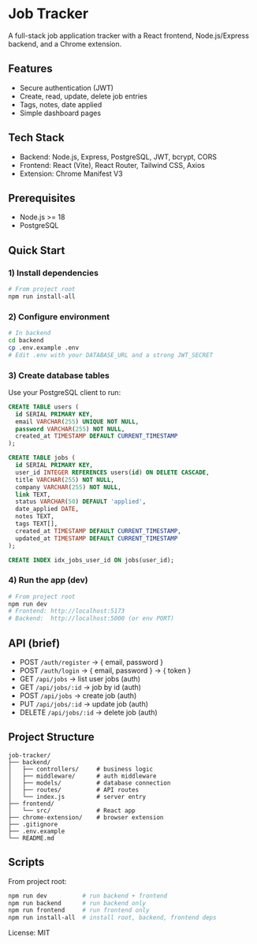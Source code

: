 # Job Tracker

A full-stack job application tracker with a React frontend, Node.js/Express backend, and a Chrome extension.

## Features
- Secure authentication (JWT)
- Create, read, update, delete job entries
- Tags, notes, date applied
- Simple dashboard pages

## Tech Stack
- Backend: Node.js, Express, PostgreSQL, JWT, bcrypt, CORS
- Frontend: React (Vite), React Router, Tailwind CSS, Axios
- Extension: Chrome Manifest V3

## Prerequisites
- Node.js >= 18
- PostgreSQL

## Quick Start

### 1) Install dependencies
```bash
# From project root
npm run install-all
```

### 2) Configure environment
```bash
# In backend
cd backend
cp .env.example .env
# Edit .env with your DATABASE_URL and a strong JWT_SECRET
```

### 3) Create database tables
Use your PostgreSQL client to run:
```sql
CREATE TABLE users (
  id SERIAL PRIMARY KEY,
  email VARCHAR(255) UNIQUE NOT NULL,
  password VARCHAR(255) NOT NULL,
  created_at TIMESTAMP DEFAULT CURRENT_TIMESTAMP
);

CREATE TABLE jobs (
  id SERIAL PRIMARY KEY,
  user_id INTEGER REFERENCES users(id) ON DELETE CASCADE,
  title VARCHAR(255) NOT NULL,
  company VARCHAR(255) NOT NULL,
  link TEXT,
  status VARCHAR(50) DEFAULT 'applied',
  date_applied DATE,
  notes TEXT,
  tags TEXT[],
  created_at TIMESTAMP DEFAULT CURRENT_TIMESTAMP,
  updated_at TIMESTAMP DEFAULT CURRENT_TIMESTAMP
);

CREATE INDEX idx_jobs_user_id ON jobs(user_id);
```

### 4) Run the app (dev)
```bash
# From project root
npm run dev
# Frontend: http://localhost:5173
# Backend:  http://localhost:5000 (or env PORT)
```

## API (brief)
- POST `/auth/register`  → { email, password }
- POST `/auth/login`     → { email, password } → { token }
- GET  `/api/jobs`       → list user jobs (auth)
- GET  `/api/jobs/:id`   → job by id (auth)
- POST `/api/jobs`       → create job (auth)
- PUT  `/api/jobs/:id`   → update job (auth)
- DELETE `/api/jobs/:id` → delete job (auth)

## Project Structure
```
job-tracker/
├── backend/
│   ├── controllers/     # business logic
│   ├── middleware/      # auth middleware
│   ├── models/          # database connection
│   ├── routes/          # API routes
│   └── index.js         # server entry
├── frontend/
│   └── src/             # React app
├── chrome-extension/    # browser extension
├── .gitignore
├── .env.example
└── README.md
```

## Scripts
From project root:
```bash
npm run dev          # run backend + frontend
npm run backend      # run backend only
npm run frontend     # run frontend only
npm run install-all  # install root, backend, frontend deps
```

License: MIT
